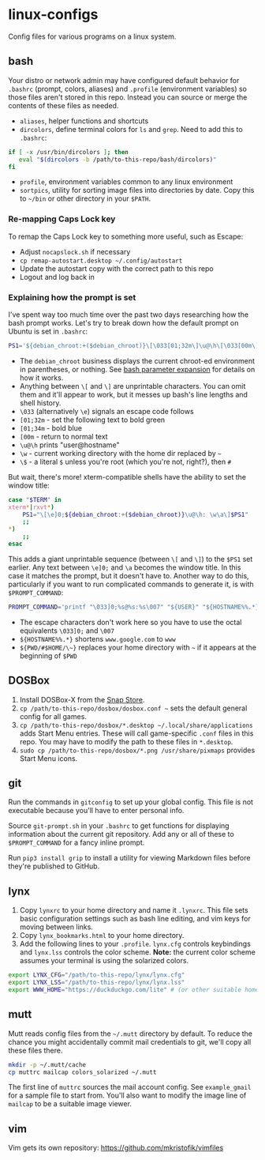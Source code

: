 # linux-configs
Config files for various programs on a linux system.

## bash

Your distro or network admin may have configured default behavior for `.bashrc`
(prompt, colors, aliases) and `.profile` (environment variables) so those files
aren't stored in this repo.  Instead you can source or merge the contents of
these files as needed.

- `aliases`, helper functions and shortcuts
- `dircolors`, define terminal colors for `ls` and `grep`.  Need to add this to
  `.bashrc`:
```bash
if [ -x /usr/bin/dircolors ]; then
   eval "$(dircolors -b /path/to-this-repo/bash/dircolors)"
fi
```
- `profile`, environment variables common to any linux environment
- `sortpics`, utility for sorting image files into directories by date.  Copy
  this to `~/bin` or other directory in your `$PATH`.

### Re-mapping Caps Lock key

To remap the Caps Lock key to something more useful, such as Escape:

- Adjust `nocapslock.sh` if necessary
- `cp remap-autostart.desktop ~/.config/autostart`
- Update the autostart copy with the correct path to this repo
- Logout and log back in

### Explaining how the prompt is set

I've spent way too much time over the past two days researching how the bash
prompt works.  Let's try to break down how the default prompt on Ubuntu is set
in `.bashrc`:

```bash
PS1='${debian_chroot:+($debian_chroot)}\[\033[01;32m\]\u@\h\[\033[00m\]:\[\033[01;34m\]\w\[\033[00m\]\$ '
```

* The `debian_chroot` business displays the current chroot-ed environment in
  parentheses, or nothing.  See [bash parameter
expansion](https://www.gnu.org/software/bash/manual/bash.html#Shell-Parameter-Expansion)
  for details on how it works.
* Anything between `\[` and `\]` are unprintable characters. You can omit them
  and it'll appear to work, but it messes up bash's line lengths and shell
  history.
* `\033` (alternatively `\e`) signals an escape code follows
* `[01;32m` - set the following text to bold green
* `[01;34m` - bold blue
* `[00m` - return to normal text
* `\u@\h` prints "user@hostname"
* `\w` - current working directory with the home dir replaced by `~`
* `\$` - a literal `$` unless you're root (which you're not, right?), then `#`

But wait, there's more! xterm-compatible shells have the ability to set the
window title:

```bash
case "$TERM" in
xterm*|rxvt*)
    PS1="\[\e]0;${debian_chroot:+($debian_chroot)}\u@\h: \w\a\]$PS1"
    ;;
*)
    ;;
esac
```

This adds a giant unprintable sequence (between `\[` and `\]`) to the `$PS1` set
earlier.  Any text between `\e]0;` and `\a` becomes the window title.  In this
case it matches the prompt, but it doesn't have to.  Another way to do this,
particularly if you want to run complicated commands to generate it, is with
`$PROMPT_COMMAND`:

```bash
PROMPT_COMMAND='printf "\033]0;%s@%s:%s\007" "${USER}" "${HOSTNAME%%.*}" "${PWD/#$HOME/\~}"'
```

* The escape characters don't work here so you have to use the octal equivalents
  `\033]0;` and `\007`
* `${HOSTNAME%%.*}` shortens `www.google.com` to `www`
* `${PWD/#$HOME/\~}` replaces your home directory with `~` if it appears at the
  beginning of `$PWD`

## DOSBox

1. Install DOSBox-X from the [Snap Store](https://snapcraft.io/dosbox-x).
1. `cp /path/to-this-repo/dosbox/dosbox.conf ~` sets the default general config
   for all games.
1. `cp /path/to-this-repo/dosbox/*.desktop ~/.local/share/applications` adds
   Start Menu entries.  These will call game-specific `.conf` files in this
   repo.  You may have to modify the path to these files in `*.desktop`.
1. `sudo cp /path/to-this-repo/dosbox/*.png /usr/share/pixmaps` provides Start
   Menu icons.

## git

Run the commands in `gitconfig` to set up your global config. This file is not
executable because you'll have to enter personal info.

Source `git-prompt.sh` in your `.bashrc` to get functions for displaying
information about the current git repository.  Add any or all of these to
`$PROMPT_COMMAND` for a fancy inline prompt.

Run `pip3 install grip` to install a utility for viewing Markdown files before
they're published to GitHub.

## lynx

1. Copy `lynxrc` to your home directory and name it `.lynxrc`. This file sets
   basic configuration settings such as bash line editing, and vim keys for
   moving between links.
1. Copy `lynx_bookmarks.html` to your home directory.
1. Add the following lines to your `.profile`. `lynx.cfg` controls
   keybindings and `lynx.lss` controls the color scheme. **Note:** the current
   color scheme assumes your terminal is using the solarized colors.
```bash
export LYNX_CFG="/path/to-this-repo/lynx/lynx.cfg"
export LYNX_LSS="/path/to-this-repo/lynx/lynx.lss"
export WWW_HOME="https://duckduckgo.com/lite" # (or other suitable home page)
```

## mutt

Mutt reads config files from the `~/.mutt` directory by default. To reduce the
chance you might accidentally commit mail credentials to git, we'll copy all
these files there.
```bash
mkdir -p ~/.mutt/cache
cp muttrc mailcap colors_solarized ~/.mutt
```
The first line of `muttrc` sources the mail account config. See `example_gmail`
for a sample file to start from. You'll also want to modify the image line of
`mailcap` to be a suitable image viewer.

## vim

Vim gets its own repository: https://github.com/mkristofik/vimfiles
